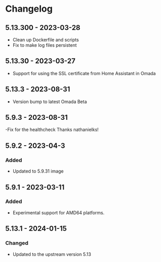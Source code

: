 # Changelog

## 5.13.300 - 2023-03-28

- Clean up Dockerfile and scripts
- Fix to make log files persistent

## 5.13.30 - 2023-03-27

- Support for using the SSL certificate from Home Assistant in Omada

## 5.13.3 - 2023-08-31
- Version bump to latest Omada Beta

## 5.9.3 - 2023-08-31
-Fix for the healthcheck Thanks nathanielks!


## 5.9.2 - 2023-04-3
### Added
- Updated to 5.9.31 image


## 5.9.1 - 2023-03-11
### Added
- Experimental support for AMD64 platforms.


## 5.13.1 - 2024-01-15
### Changed
- Updated to the upstream version 5.13
